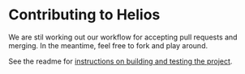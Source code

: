 Contributing to Helios
===

We are stil working out our workflow for accepting pull requests and merging.
In the meantime, feel free to fork and play around.

See the readme for [instructions on building and testing the project](https://github.com/spotify/helios/tree/foss#build--test).
